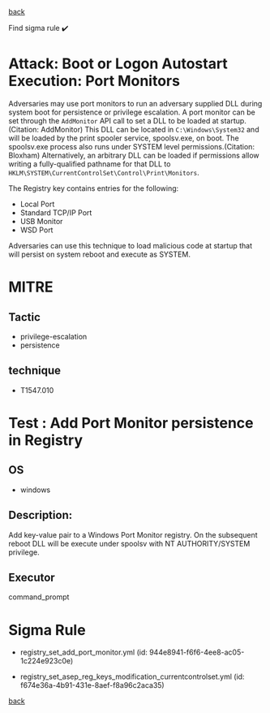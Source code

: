 
[back](../index.md)

Find sigma rule :heavy_check_mark: 

# Attack: Boot or Logon Autostart Execution: Port Monitors 

Adversaries may use port monitors to run an adversary supplied DLL during system boot for persistence or privilege escalation. A port monitor can be set through the <code>AddMonitor</code> API call to set a DLL to be loaded at startup.(Citation: AddMonitor) This DLL can be located in <code>C:\Windows\System32</code> and will be loaded by the print spooler service, spoolsv.exe, on boot. The spoolsv.exe process also runs under SYSTEM level permissions.(Citation: Bloxham) Alternatively, an arbitrary DLL can be loaded if permissions allow writing a fully-qualified pathname for that DLL to <code>HKLM\SYSTEM\CurrentControlSet\Control\Print\Monitors</code>. 

The Registry key contains entries for the following:

* Local Port
* Standard TCP/IP Port
* USB Monitor
* WSD Port
 
Adversaries can use this technique to load malicious code at startup that will persist on system reboot and execute as SYSTEM.

# MITRE
## Tactic
  - privilege-escalation
  - persistence


## technique
  - T1547.010


# Test : Add Port Monitor persistence in Registry
## OS
  - windows


## Description:
Add key-value pair to a Windows Port Monitor registry. On the subsequent reboot DLL will be execute under spoolsv with NT AUTHORITY/SYSTEM privilege.

## Executor
command_prompt

# Sigma Rule
 - registry_set_add_port_monitor.yml (id: 944e8941-f6f6-4ee8-ac05-1c224e923c0e)

 - registry_set_asep_reg_keys_modification_currentcontrolset.yml (id: f674e36a-4b91-431e-8aef-f8a96c2aca35)



[back](../index.md)
